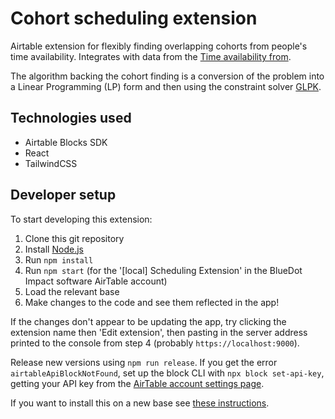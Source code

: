 # Cohort scheduling extension

Airtable extension for flexibly finding overlapping cohorts from people's time availability. Integrates with data from the [Time availability from](https://github.com/bluedot-impact-software/time-availability-form).

The algorithm backing the cohort finding is a conversion of the problem into a Linear Programming (LP) form and then using the constraint solver [GLPK](https://github.com/jvail/glpk.js/).

## Technologies used

- Airtable Blocks SDK
- React
- TailwindCSS

## Developer setup

To start developing this extension:

1. Clone this git repository
2. Install [Node.js](https://nodejs.org/)
3. Run `npm install`
4. Run `npm start` (for the '[local] Scheduling Extension' in the BlueDot Impact software AirTable account)
5. Load the relevant base
6. Make changes to the code and see them reflected in the app!

If the changes don't appear to be updating the app, try clicking the extension name then 'Edit extension', then pasting in the server address printed to the console from step 4 (probably `https://localhost:9000`).

Release new versions using `npm run release`. If you get the error `airtableApiBlockNotFound`, set up the block CLI with `npx block set-api-key`, getting your API key from the [AirTable account settings page](https://airtable.com/account).

If you want to install this on a new base see [these instructions](https://www.airtable.com/developers/apps/guides/run-in-multiple-bases).
